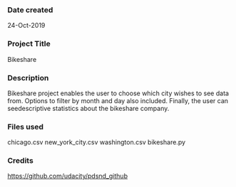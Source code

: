 ### Date created
24-Oct-2019

### Project Title
Bikeshare

### Description
Bikeshare project enables the user to choose which city wishes to see data
from. Options to filter by month and day also included. Finally, the user can seedescriptive statistics about 
the bikeshare company.

### Files used
chicago.csv 
new_york_city.csv
washington.csv
bikeshare.py

### Credits
https://github.com/udacity/pdsnd_github

